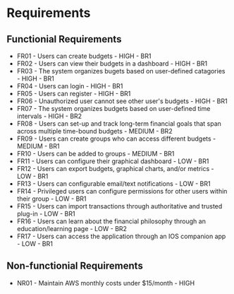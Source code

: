 # Requirements

## Functionial Requirements

- FR01 - Users can create budgets - HIGH - BR1
- FR02 - Users can view their budgets in a dashboard - HIGH - BR1
- FR03 - The system organizes bugets based on user-defined catagories - HIGH - BR1
- FR04 - Users can login - HIGH - BR1
- FR05 - Users can register - HIGH - BR1
- FR06 - Unauthorized user cannot see other user's budgets - HIGH - BR1
- FR07 - The system organizes budgets based on user-defined time intervals - HIGH - BR2
- FR08 - Users can set-up and track long-term financial goals that span across multiple time-bound budgets - MEDIUM - BR2
- FR09 - Users can create groups who can access different budgets - MEDIUM - BR1
- FR10 - Users can be added to groups - MEDIUM - BR1
- FR11 - Users can configure their graphical dashboard - LOW - BR1
- FR12 - Users can export budgets, graphical charts, and/or metrics - LOW - BR1
- FR13 - Users can configurable email/text notifications - LOW - BR1
- FR14 - Privileged users can configure permissions for other users within their group - LOW - BR1
- FR15 - Users can import transactions through authoritative and trusted plug-in - LOW - BR1
- FR16 - Users can learn about the financial philosophy through an education/learning page - LOW - BR2
- FR17 - Users can access the application through an IOS companion app - LOW - BR1

## Non-functionial Requirements

- NR01 - Maintain AWS monthly costs under $15/month - HIGH
